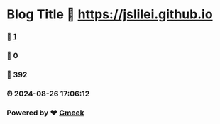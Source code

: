 # Blog Title :link: https://jslilei.github.io 
### :page_facing_up: [1](https://jslilei.github.io/tag.html) 
### :speech_balloon: 0 
### :hibiscus: 392 
### :alarm_clock: 2024-08-26 17:06:12 
### Powered by :heart: [Gmeek](https://github.com/Meekdai/Gmeek)
